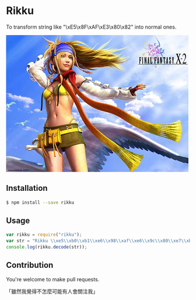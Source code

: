# Rikku

To transform string like "\\xE5\\x8F\\xAF\\xE3\\x80\\x82" into normal ones.

![Rikku](rikku.jpg)

## Installation

```sh
$ npm install --save rikku
```

## Usage

```javascript
var rikku = require("rikku");
var str = "Rikku \\xe5\\xb0\\xb1\\xe6\\x98\\xaf\\xe6\\x9c\\x80\\xe7\\xbb\\x88\\xe5\\xb9\\xbb\\xe6\\x83\\xb3\\xe9\\x87\\x8c\\xe9\\x9d\\xa2\\xe7\\x9a\\x84\\xe8\\x8e\\x89\\xe5\\x8f\\xaf\\xe3\\x80\\x82";
console.log(rikku.decode(str));
```

## Contribution

You're welcome to make pull requests.

「雖然我覺得不怎麼可能有人會關注我」

